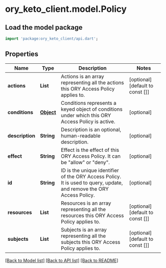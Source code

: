 # ory_keto_client.model.Policy

## Load the model package
```dart
import 'package:ory_keto_client/api.dart';
```

## Properties
Name | Type | Description | Notes
------------ | ------------- | ------------- | -------------
**actions** | **List<String>** | Actions is an array representing all the actions this ORY Access Policy applies to. | [optional] [default to const []]
**conditions** | [**Object**](.md) | Conditions represents a keyed object of conditions under which this ORY Access Policy is active. | [optional] 
**description** | **String** | Description is an optional, human-readable description. | [optional] 
**effect** | **String** | Effect is the effect of this ORY Access Policy. It can be \"allow\" or \"deny\". | [optional] 
**id** | **String** | ID is the unique identifier of the ORY Access Policy. It is used to query, update, and remove the ORY Access Policy. | [optional] 
**resources** | **List<String>** | Resources is an array representing all the resources this ORY Access Policy applies to. | [optional] [default to const []]
**subjects** | **List<String>** | Subjects is an array representing all the subjects this ORY Access Policy applies to. | [optional] [default to const []]

[[Back to Model list]](../README.md#documentation-for-models) [[Back to API list]](../README.md#documentation-for-api-endpoints) [[Back to README]](../README.md)


